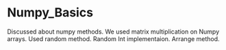 # Numpy_Basics
Discussed about numpy methods.
We used matrix multiplication on Numpy arrays.
Used random method.
Random Int implementaion.
Arrange method.
